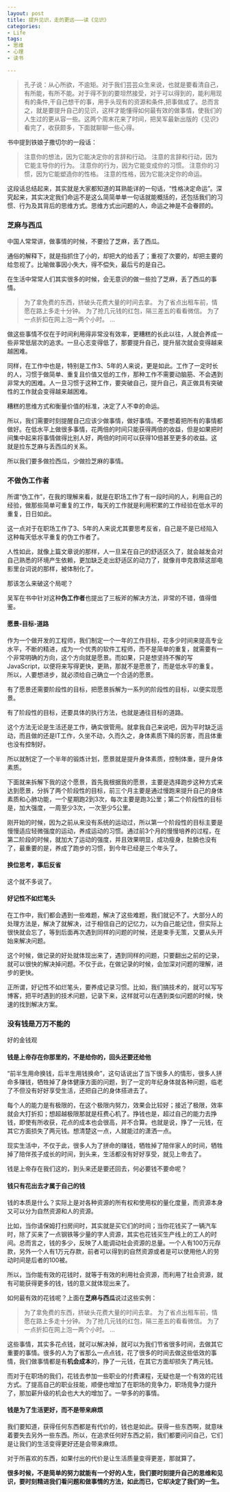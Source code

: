 ```yaml
---
layout: post
title: 提升见识，走的更远———读《见识》
categories:
- Life
tags:
- 思维
- 心理
- 读书

---
```


> 孔子说：从心所欲，不逾矩。对于我们芸芸众生来说，也就是要看清自己，有所能，有所不能。对于得不到的要坦然接受，对于可以得到的，能利用现有的条件,干自己想干的事，用手头现有的资源和条件,把事做成了。总而言之，就是要提升自己的见识，这样才能懂得如何最有效的做事情，使我们的人生过的更从容一些。这两个周末花来了时间，把吴军最新出版的《见识》看完了，收获颇多，下面就聊聊一些心得。

书中提到铁娘子撒切尔的一段话：

> 注意你的想法，因为它能决定你的言辞和行动。
> 注意的言辞和行动，因为它能主导你的行为。
> 注意你的行为，因为它能变成你的习惯。
> 注意你的习惯，因为它能塑造你的性格。
> 注意的性格，因为它能决定你的命运。

这段话总结起来，其实就是大家都知道的耳熟能详的一句话，“性格决定命运”。深究起来，其实决定我们命运不是这么简简单单一句话就能概括的，还包括我们的习惯、行为及其背后的思维方式。思维方式出问题的人，命运之神是不会眷顾的。

### 芝麻与西瓜

中国人常常讲，做事情的时候，不要捡了芝麻，丢了西瓜。

通俗的解释下，就是指抓住了小的，却把大的给丢了；重视了次要的，却把主要的给忽视了。比喻做事因小失大，得不偿失，最后亏的是自己。

在生活中常常人们其实很多的时候，会无意识的做一些捡了芝麻，丢了西瓜的事情。

> 为了拿免费的东西，挤破头花费大量的时间去拿。
> 为了省点出租车前，情愿在路上多走十分钟。
> 为了抢几元钱的红包，隔三差五的看看微信。
> 为了一点折扣在网上泡一两个小时。
> ...

做这些事情不仅在于时间利用得非常没有效率，更糟糕的长此以往，人就会养成一些非常低层次的追求。一旦心志变得低了，那要提升自己，提升层次就会变得越来越困难。

同样，在工作中也是，特别是工作3、5年的人来说，更是如此。工作了一定时长的人，习惯于做简单、重复且价值又低的工作，那种工作不需要动脑筋、不会遇到非常大的困难。人一旦习惯于这种工作，要突破自己，提升自己，真正做具有突破性的工作就会变得越来越困难。

糟糕的思维方式和衡量价值的标准，决定了人不幸的命运。

所以，我们需要时刻提醒自己应该少做事情，做好事情。不要想着把所有的事情都做好。在低水平上做很多事情，花两倍的时间只能获得两倍的收益，但是如果把时间集中起来将事情做得比别人好，两倍的时间可以获得10倍甚至更多的收益。这就是捡东芝麻与丢西瓜的关系。

所以我们要多做捡西瓜，少做捡芝麻的事情。

### 不做伪工作者

所谓“伪工作”，在我的理解来看，就是在职场工作了有一段时间的人，利用自己的经验，做那些简单可重复的工作，每天的工作就是利用积累的工作经验在低水平的重复，日日如此。

这一点对于在职场工作了3、5年的人来说尤其要思考反省，自己是不是已经陷入这种每天低水平重复的伪工作者了。

人性如此，就像上篇文章说的那样，人一旦呆在自己的舒适区久了，就会越发会对自己熟悉的环境产生依赖，更加缺乏走出舒适区的动力了，就像肖申克救赎这部电影里台词说的那样，被体制化了。

那该怎么来破这个局呢？

吴军在书中针对这种**伪工作者**也提出了三板斧的解决方法，非常的不错，值得借鉴。

#### 愿景-目标-道路

作为一个做开发的工程师，我们制定一个一年的工作目标，花多少时间来提高专业水平，不断的精进，成为一个优秀的软件工程师，而不是简单的重复，就需要有一个非常明确的方向，这个方向就是愿景。而如果，只是想坚持不懈的写JavaScript，以便将来写得更快，更熟，那就不是愿景了，而是低水平的重复。所以，人要想进步，就必须给自己确立一个合适的愿景。

有了愿景还需要阶段性的目标，把愿景拆解为一系列的阶段性的目标，以便实现愿景。

有了阶段性的目标，还要具体的执行方法，也就是通往目标的道路。

这个方法无论是生活还是工作，确实很管用。就拿我自己来说吧，因为平时缺乏运动，而且做的还是IT工作，久坐不动，久而久之，身体素质下降的厉害，而且体重也没有控制好。

所以就制定了一个半年的锻炼计划，愿景就是提升身体素质，控制体重，提升身体素质。

下面就来拆解下我的这个愿景，首先我根据我的愿景，主要是选择跑步这种方式来达到愿景，分拆了两个阶段性的目标，前三个月主要是通过慢跑来提升自己的身体素质和心肺功能，一个星期跑2到3次，每次主要是跑3公里；第二个阶段性的目标是，加大强度，一周至少3次，一次至少5公里。

刚开始的时候，因为之前从来没有系统的运动过，所以第一个阶段性的目标主要是慢慢适应轻微强度的运动，养成运动的习惯。通过前3个月的慢慢培养的过程，在第二阶段的时候，就加大了运动的强度，并且效果明显，成功瘦身，肚腩也没有了，最重要的是，养成了跑步的习惯，到今年已经是三个年头了。

#### 换位思考，事后反省

这个就不多说了。

#### 好记性不如烂笔头

在工作中，我们都会遇到一些难题，解决了这些难题，我们就记不了。大部分人的处理方法是，解决了就解决，过于相信自己的记忆力，以为自己能记住，但实际上很快就会忘了，等到后面再次遇到同样的问题的时候，还是束手无策，又要从头开始来解决问题。

这个时候，做记录的好处就体现出来了，遇到同样的问题，只要翻出之前的记录，就可以很快的解决掉问题。不仅于此，在做记录的时候，会加深对问题的理解，进步的更快。

正所谓，好记性不如烂笔头，要养成记录习惯。比如，我们搞技术的，就可以写写博客，把平时遇到的技术问题，记录下来，这样就可以在遇到类似问题的时候，快速的找到解决方案。

### 没有钱是万万不能的

好的金钱观

#### 钱是上帝存在你那里的，不是给你的，回头还要还给他

“前半生用命换钱，后半生用钱换命”，这句话说出了当下很多人的情形，很多人拼命多赚钱，牺牲掉了身体健康方面的问题，到了一定的年纪身体就各种问题，临老了不但没有好好享受生活，还把自己的身体搭进去了。

每个人的能力是有极限的，在这个极限内努力，效果会比较好；接近了极限，效率就会大打折扣；想超越极限那就是枉费心机了。挣钱也是，超过自己的能力去挣钱，即使有所收获，花点的成本也会很高，并不合算。也就是说，挣了一元钱，在其它方面损失了两元钱。想清楚这一点，人就能过的潇洒一点。

现实生活中，不仅于此，很多人为了拼命的赚钱，牺牲掉了陪伴家人的时间，牺牲掉了陪伴孩子成长的时间，到头来，生活都没有好好享受，就见上帝去了。

钱是上帝存在我们这的，到头来还是要还回去，何必要钱不要命呢？

#### 钱只有花出去才属于自己的钱

钱的本质是什么？实际上是对各种资源的所有权和使用权的量化度量，而资源本身又可以分为自然资源和人的资源。

比如，当你请保姆打扫房间时，其实就是买它们的时间；当你花钱买了一辆汽车时，除了买来了一点钢铁等少量的字人资源，其实也花钱买生产线上的工人的时间。总而言之，钱的多少，反映了人能调动社会资源的总量。一个人有100万元存款，另外一个人有1万元存款，前者可以得到的自然资源或者是可以使用他人的劳动时间是后者的100被。

所以，当你能有效的花钱时，就等于有效的利用社会资源，而利用了社会资源，就有可能获得更多的钱，钱的意义就体现出来了。

如何最有效的花钱呢？上面在**芝麻与西瓜**说过这些实例：

> 为了拿免费的东西，挤破头花费大量的时间去拿。
> 为了省点出租车前，情愿在路上多走十分钟。
> 为了抢几元钱的红包，隔三差五的看看微信。
> 为了一点折扣在网上泡一两个小时。
> ...

这些事情，其实多花点钱，就可以解决掉，就可以为我们节省很多时间，去做其它重要的事情。很多的人为了省那么一点点钱，花了很多的时间去做这些低效的事情，我们做事情都是有**机会成本**的，挣了一元钱，在其它方面却损失了两元钱。

而对于在职场的我们，花钱去参加一些职业的付费课程，无疑也是一个有效的花钱方式。了提高自己的职业技能，顺便也增加了在职场的竞争力，职场竞争力提升了，那加薪升级的机会也大大的增加了。一举多的的事情。

#### 钱是为了生活更好，而不是带来麻烦

我们要知道，获得任何东西都是有代价的，钱也是如此。获得一些东西啊，就意味着要失去另外一些东西。所以，在追求任何好东西之前，我们都要问问自己，它们是让我们的生活变得更好还是会带来麻烦。

对于所喜欢的东西，如果付出的代价是让生活质量变得更差，那就算了。

**很多时候，不是简单的努力就能有一个好的人生，我们要时刻提升自己的思维和见识，要时刻精进我们看问题和做事情的方法，如此而已，它却决定了我们的一生。**















